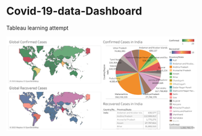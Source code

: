 # Covid-19-data-Dashboard
Tableau learning attempt

![Tableau](https://raw.githubusercontent.com/sanjay-906/Covid-19-data-Dashboard/main/Dashboard%201.png)
